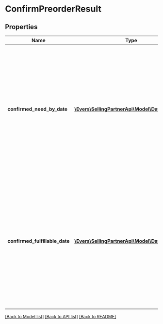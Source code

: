 # ConfirmPreorderResult

## Properties
Name | Type | Description | Notes
------------ | ------------- | ------------- | -------------
**confirmed_need_by_date** | [**\Evers\SellingPartnerApi\Model\DateStringType**](DateStringType.md) | Date passed in with the NeedByDate parameter. The confirmed shipment must arrive at the Amazon fulfillment center by this date to avoid delivery promise breaks for pre-ordered items. In YYYY-MM-DD format. | [optional] 
**confirmed_fulfillable_date** | [**\Evers\SellingPartnerApi\Model\DateStringType**](DateStringType.md) | Date that determines which pre-order items in the shipment are eligible for pre-order. The pre-order Buy Box will appear for any pre-order item in the shipment with a release date on or after this date. In YYYY-MM-DD format. | [optional] 

[[Back to Model list]](../README.md#documentation-for-models) [[Back to API list]](../README.md#documentation-for-api-endpoints) [[Back to README]](../README.md)


